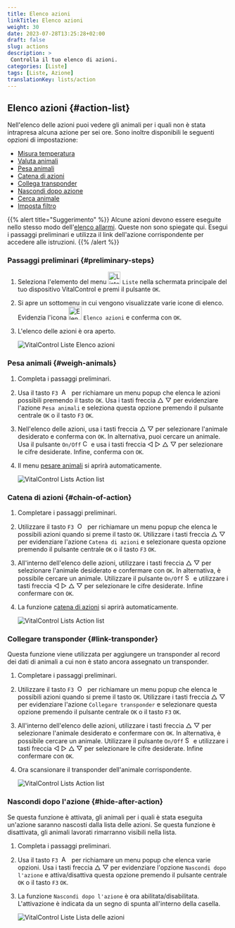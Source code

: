 ```yaml
---
title: Elenco azioni
linkTitle: Elenco azioni
weight: 30
date: 2023-07-28T13:25:28+02:00
draft: false
slug: actions
description: >
 Controlla il tuo elenco di azioni.
categories: [Liste]
tags: [Liste, Azione]
translationKey: lists/action
---
```

## Elenco azioni {#action-list}

Nell'elenco delle azioni puoi vedere gli animali per i quali non è stata intrapresa alcuna azione per sei ore. Sono inoltre disponibili le seguenti opzioni di impostazione:

- [Misura temperatura](../alarm/#take-temperature)
- [Valuta animali](../alarm/#rate-animal)
- [Pesa animali](#weigh-animals)
- [Catena di azioni](#chain-of-action)
- [Collega transponder](#link-transponder)
- [Nascondi dopo azione](#hide-after-action)
- [Cerca animale](../alarm/#search-animal)
- [Imposta filtro](../alarm/#set-filter)

{{% alert title="Suggerimento" %}}
Alcune azioni devono essere eseguite nello stesso modo dell'[elenco allarmi](../alarm). Queste non sono spiegate qui. Esegui i passaggi preliminari e utilizza il link dell'azione corrispondente per accedere alle istruzioni.
{{% /alert %}}

### Passaggi preliminari {#preliminary-steps}

1. Seleziona l'elemento del menu <img src="/icons/main/lists.svg" width="28" align="bottom" alt="Liste" /> `Liste` nella schermata principale del tuo dispositivo VitalControl e premi il pulsante `OK`.

2. Si apre un sottomenu in cui vengono visualizzate varie icone di elenco. Evidenzia l'icona <img src="/icons/lists/actionlist.svg" width="30" align="bottom" alt="Elenco azioni" /> `Elenco azioni` e conferma con `OK`.

3. L'elenco delle azioni è ora aperto.

   ![VitalControl Liste Elenco azioni](../images/firststeps3.png "Passaggi preliminari")

### Pesa animali {#weigh-animals}

1. Completa i passaggi preliminari.

2. Usa il tasto `F3` &nbsp;<img src="/icons/footer/open-popup.svg" width="15" align="bottom" alt="Apri popup" />&nbsp; per richiamare un menu popup che elenca le azioni possibili premendo il tasto `OK`. Usa i tasti freccia △ ▽ per evidenziare l'azione `Pesa animali` e seleziona questa opzione premendo il pulsante centrale `OK` o il tasto `F3` `OK`.

3. Nell'elenco delle azioni, usa i tasti freccia △ ▽ per selezionare l'animale desiderato e conferma con `OK`. In alternativa, puoi cercare un animale. Usa il pulsante `On/Off` <img src="/icons/footer/search.svg" width="15" align="bottom" alt="Cerca" /> e usa i tasti freccia ◁ ▷ △ ▽ per selezionare le cifre desiderate. Infine, conferma con `OK`.


4. Il menu [pesare animali](..) si aprirà automaticamente.

   ![VitalControl Lists Action list](../images/weightanimals.png "Pesare animali")

### Catena di azioni {#chain-of-action}

1. Completare i passaggi preliminari.

2. Utilizzare il tasto `F3` &nbsp;<img src="/icons/footer/open-popup.svg" width="15" align="bottom" alt="Open popup" />&nbsp; per richiamare un menu popup che elenca le possibili azioni quando si preme il tasto `OK`. Utilizzare i tasti freccia △ ▽ per evidenziare l'azione `Catena di azioni` e selezionare questa opzione premendo il pulsante centrale `OK` o il tasto `F3` `OK`.

3. All'interno dell'elenco delle azioni, utilizzare i tasti freccia △ ▽ per selezionare l'animale desiderato e confermare con `OK`. In alternativa, è possibile cercare un animale. Utilizzare il pulsante `On/Off` <img src="/icons/footer/search.svg" width="15" align="bottom" alt="Search" /> e utilizzare i tasti freccia ◁ ▷ △ ▽ per selezionare le cifre desiderate. Infine confermare con `OK`.

4. La funzione [catena di azioni](../../chain-of-actions) si aprirà automaticamente.

   ![VitalControl Lists Action list](../images/chainofaction.png "Catena di azioni")

### Collegare transponder {#link-transponder}

Questa funzione viene utilizzata per aggiungere un transponder al record dei dati di animali a cui non è stato ancora assegnato un transponder.

1. Completare i passaggi preliminari.

2. Utilizzare il tasto `F3` &nbsp;<img src="/icons/footer/open-popup.svg" width="15" align="bottom" alt="Open popup" />&nbsp; per richiamare un menu popup che elenca le possibili azioni quando si preme il tasto `OK`. Utilizzare i tasti freccia △ ▽ per evidenziare l'azione `Collegare transponder` e selezionare questa opzione premendo il pulsante centrale `OK` o il tasto `F3` `OK`.

3. All'interno dell'elenco delle azioni, utilizzare i tasti freccia △ ▽ per selezionare l'animale desiderato e confermare con `OK`. In alternativa, è possibile cercare un animale. Utilizzare il pulsante `On/Off` <img src="/icons/footer/search.svg" width="15" align="bottom" alt="Search" /> e utilizzare i tasti freccia ◁ ▷ △ ▽ per selezionare le cifre desiderate. Infine confermare con `OK`.

4. Ora scansionare il transponder dell'animale corrispondente.

   ![VitalControl Lists Action list](../images/linktransponder.png "Collegare transponder")

### Nascondi dopo l'azione {#hide-after-action}

Se questa funzione è attivata, gli animali per i quali è stata eseguita un'azione saranno nascosti dalla lista delle azioni. Se questa funzione è disattivata, gli animali lavorati rimarranno visibili nella lista.

1. Completa i passaggi preliminari.

2. Usa il tasto `F3` &nbsp;<img src="/icons/footer/open-popup.svg" width="15" align="bottom" alt="Azioni" />&nbsp; per richiamare un menu popup che elenca varie opzioni. Usa i tasti freccia △ ▽ per evidenziare l'opzione `Nascondi dopo l'azione` e attiva/disattiva questa opzione premendo il pulsante centrale `OK` o il tasto `F3` `OK`.

3. La funzione `Nascondi dopo l'azione` è ora abilitata/disabilitata. L'attivazione è indicata da un segno di spunta all'interno della casella.

   ![VitalControl Liste Lista delle azioni](../images/hideafteraction.png "Nascondi dopo l'azione")

